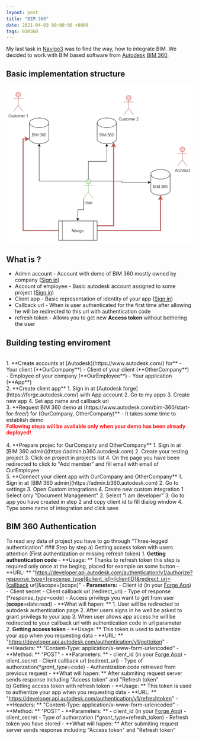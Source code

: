 ```yaml
---
layout: post
title: "BIM 360"
date: 2021-04-03 00:00:00 +0000
tags: BIM360
---
```


My last task in [Navigo3](https://navigo3.com/) was to find the way, how to integrate BIM.
We decided to work with BIM based software from [Autodesk](https://www.autodesk.com/) [BIM 360](https://www.autodesk.com/bim-360/).

## Basic implementation structure
![BIM 360 demo diagram](/assets/img/bim360-demo-diagram.PNG)
    
## What is ?
 - Admin account - Account with demo of BIM 360 mostly owned by company ([Sign in](https://admin.b360.autodesk.com))
 - Account of employee - Basic autodesk account assigned to some project ([Sign in]((https://www.autodesk.com/)))
 - Client app - Basic representation of identity of your app ([Sign in](https://forge.autodesk.com/))
 - Callback url - When is user authenticated for the first time after allowing he will be redirected to this url with authentication code
 - refresh token - Allows you to get new **Access token** without bothering the user

## Building testing enviroment
  <br />
  1. **Create accounts at [Autodesk](https://www.autodesk.com/) for**
      - Your client (**OurCompany**)
      - Client of your client (**OtherCompany**)
      - Employee of your company (**OurEmployee**)
      - Your application (**App**)
   <br />
  2. **Create client app**
      1. Sign in at [Autodesk forge](https://forge.autodesk.com/)  with App account
      2. Go to my apps
      3. Create new app
      4. Set app name and callback url
   <br />
  3. **Request BIM 360 demo at (https://www.autodesk.com/bim-360/start-for-free/) for (OurCompany, OtherCompany)** - It takes some time to establish demo
  <br />
  <div style="color:red; font-weight:600">Following steps will be available only when your demo has been already deployed!</div>
  <br />
  4. **Prepare projec for OurCompany and OtherCompany**
      1. Sign in at [BIM 360 admin](https://admin.b360.autodesk.com)  
      2. Create your testing project
      3. Click on project in projects list
      4. On the page you have been redirected to click to "Add member" and fill email with email of OurEmployee
  <br />
  5. **Connect your client app with OurCompany and OtherCompany**
       1. Sign in at [BIM 360 admin](https://admin.b360.autodesk.com)  
       2. Go to settings
       3. Open Custom integrations
       4. Create new custom integration
           1. Select only "Document Management"
           2. Select "I am developer"
           3. Go to app you have created in step 2 and copy client id to fill dialog window
           4. Type some name of integration and click save 

## BIM 360 Authentication
   To read any data of project you have to go through "Three-legged authentication"
    ### Step by step
        a) Getting access token with users attention (First authentization or missing refresh token)
            1. **Getting authentication code**
                - **Usage: ** Thanks to refresh token this step is required only once at the beging, placed for example on some button
                - **URL: ** "https://developer.api.autodesk.com/authentication/v1/authorize?response_type=[reposnse_type]&client_id]=[clientID]&redirect_uri=[callback url]&scope=[scope]" 
                - **Parameters:**
                    - Client id (in your [Forge App](https://forge.autodesk.com/))
                    - Client secret
                    - Client callback url (redirect_uri)
                    - Type of response (**response_type*=code)
                    - Access privilegs you want to get from user (**scope**=data:read)
                - **What will hapen: **
                    1. User will be redirected to autodesk authentication page
                    2. After users signs in he well be asked to grant privilegs to your app
                    3. When user allows app access he will be redirected to your callback url with authentication code in url parameter
               <br />
             2. **Getting access token**
                    - **Usage: ** This token is used to authentize your app when you requesting data
                    - **URL: ** "https://developer.api.autodesk.com/authentication/v1/gettoken"
                    - **Headers: ** "Content-Type: application/x-www-form-urlencoded"
                    - **Method: ** "POST"
                    - **Parameters: **
                        - client_id (in your [Forge App](https://forge.autodesk.com/))
                        - client_secret
                        - Client callback url (redirect_uri)
                        - Type of authorzation(**grant_type*=code)
                        - Authentization code retrieved from previous request
                    - **What will hapen: ** After submiting request server sends response including "Access token" and "Refresh token"
               <br />
         b) Getting access token with refresh token
                - **Usage: ** This token is used to authentize your app when you requesting data
                - **URL: ** "https://developer.api.autodesk.com/authentication/v1/refreshtoken"
                - **Headers: ** "Content-Type: application/x-www-form-urlencoded"
                - **Method: ** "POST"
                - **Parameters: **
                        - client_id (in your [Forge App](https://forge.autodesk.com/))
                        - client_secret
                        - Type of authorzation (**grant_type*=refresh_token)
                        - Refresh token you have stored
                    - **What will hapen: ** After submiting request server sends response including "Access token" and "Refresh token"
           
